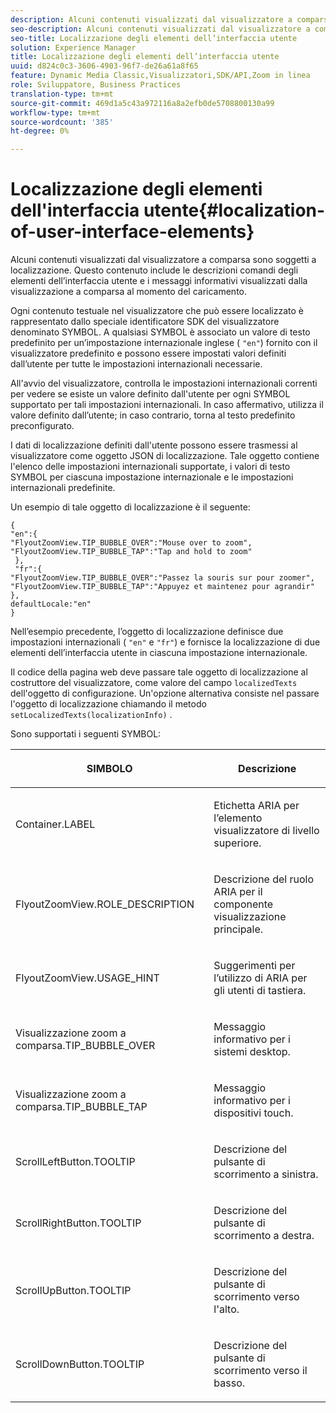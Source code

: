 ```yaml
---
description: Alcuni contenuti visualizzati dal visualizzatore a comparsa sono soggetti a localizzazione. Questo contenuto include le descrizioni comandi degli elementi dell’interfaccia utente e i messaggi informativi visualizzati dalla visualizzazione a comparsa al momento del caricamento.
seo-description: Alcuni contenuti visualizzati dal visualizzatore a comparsa sono soggetti a localizzazione. Questo contenuto include le descrizioni comandi degli elementi dell’interfaccia utente e i messaggi informativi visualizzati dalla visualizzazione a comparsa al momento del caricamento.
seo-title: Localizzazione degli elementi dell’interfaccia utente
solution: Experience Manager
title: Localizzazione degli elementi dell’interfaccia utente
uuid: d824c0c3-3606-4903-96f7-de26a61a8f65
feature: Dynamic Media Classic,Visualizzatori,SDK/API,Zoom in linea
role: Sviluppatore, Business Practices
translation-type: tm+mt
source-git-commit: 469d1a5c43a972116a8a2efb0de5708800130a99
workflow-type: tm+mt
source-wordcount: '385'
ht-degree: 0%

---
```



# Localizzazione degli elementi dell&#39;interfaccia utente{#localization-of-user-interface-elements}

Alcuni contenuti visualizzati dal visualizzatore a comparsa sono soggetti a localizzazione. Questo contenuto include le descrizioni comandi degli elementi dell’interfaccia utente e i messaggi informativi visualizzati dalla visualizzazione a comparsa al momento del caricamento.

Ogni contenuto testuale nel visualizzatore che può essere localizzato è rappresentato dallo speciale identificatore SDK del visualizzatore denominato SYMBOL. A qualsiasi SYMBOL è associato un valore di testo predefinito per un’impostazione internazionale inglese ( `"en"`) fornito con il visualizzatore predefinito e possono essere impostati valori definiti dall’utente per tutte le impostazioni internazionali necessarie.

All&#39;avvio del visualizzatore, controlla le impostazioni internazionali correnti per vedere se esiste un valore definito dall&#39;utente per ogni SYMBOL supportato per tali impostazioni internazionali. In caso affermativo, utilizza il valore definito dall’utente; in caso contrario, torna al testo predefinito preconfigurato.

I dati di localizzazione definiti dall&#39;utente possono essere trasmessi al visualizzatore come oggetto JSON di localizzazione. Tale oggetto contiene l&#39;elenco delle impostazioni internazionali supportate, i valori di testo SYMBOL per ciascuna impostazione internazionale e le impostazioni internazionali predefinite.

Un esempio di tale oggetto di localizzazione è il seguente:

```
{ 
"en":{ 
"FlyoutZoomView.TIP_BUBBLE_OVER":"Mouse over to zoom", 
"FlyoutZoomView.TIP_BUBBLE_TAP":"Tap and hold to zoom" 
 }, 
 "fr":{ 
"FlyoutZoomView.TIP_BUBBLE_OVER":"Passez la souris sur pour zoomer", 
"FlyoutZoomView.TIP_BUBBLE_TAP":"Appuyez et maintenez pour agrandir" 
}, 
defaultLocale:"en" 
}
```

Nell’esempio precedente, l’oggetto di localizzazione definisce due impostazioni internazionali ( `"en"` e `"fr"`) e fornisce la localizzazione di due elementi dell’interfaccia utente in ciascuna impostazione internazionale.

Il codice della pagina web deve passare tale oggetto di localizzazione al costruttore del visualizzatore, come valore del campo `localizedTexts` dell&#39;oggetto di configurazione. Un&#39;opzione alternativa consiste nel passare l&#39;oggetto di localizzazione chiamando il metodo `setLocalizedTexts(localizationInfo)` .

Sono supportati i seguenti SYMBOL:

<table id="table_58C40353B7244335872350C98DF2CFB3"> 
 <thead> 
  <tr> 
   <th colname="col1" class="entry"> <p>SIMBOLO </p> </th> 
   <th colname="col2" class="entry"> <p>Descrizione </p> </th> 
  </tr> 
 </thead>
 <tbody> 
  <tr> 
   <td colname="col1"> <p> <span class="codeph"> Container.LABEL  </span> </p> </td> 
   <td colname="col2"> <p>Etichetta ARIA per l’elemento visualizzatore di livello superiore. </p> </td> 
  </tr> 
  <tr> 
   <td colname="col1"> <p> <span class="codeph"> FlyoutZoomView.ROLE_DESCRIPTION  </span> </p> </td> 
   <td colname="col2"> <p>Descrizione del ruolo ARIA per il componente visualizzazione principale. </p> </td> 
  </tr> 
  <tr> 
   <td colname="col1"> <p> <span class="codeph"> FlyoutZoomView.USAGE_HINT  </span> </p> </td> 
   <td colname="col2"> <p>Suggerimenti per l’utilizzo di ARIA per gli utenti di tastiera. </p> </td> 
  </tr> 
  <tr> 
   <td colname="col1"> <p> <span class="codeph"> Visualizzazione zoom a comparsa.TIP_BUBBLE_OVER  </span> </p> </td> 
   <td colname="col2"> <p>Messaggio informativo per i sistemi desktop. </p> </td> 
  </tr> 
  <tr> 
   <td colname="col1"> <p> <span class="codeph"> Visualizzazione zoom a comparsa.TIP_BUBBLE_TAP  </span> </p> </td> 
   <td colname="col2"> <p>Messaggio informativo per i dispositivi touch. </p> </td> 
  </tr> 
  <tr> 
   <td colname="col1"> <p> <span class="codeph"> ScrollLeftButton.TOOLTIP  </span> </p> </td> 
   <td colname="col2"> <p>Descrizione del pulsante di scorrimento a sinistra. </p> </td> 
  </tr> 
  <tr> 
   <td colname="col1"> <p> <span class="codeph"> ScrollRightButton.TOOLTIP  </span> </p> </td> 
   <td colname="col2"> <p>Descrizione del pulsante di scorrimento a destra. </p> </td> 
  </tr> 
  <tr> 
   <td colname="col1"> <p> <span class="codeph"> ScrollUpButton.TOOLTIP  </span> </p> </td> 
   <td colname="col2"> <p>Descrizione del pulsante di scorrimento verso l'alto. </p> </td> 
  </tr> 
  <tr> 
   <td colname="col1"> <p> <span class="codeph"> ScrollDownButton.TOOLTIP  </span> </p> </td> 
   <td colname="col2"> <p>Descrizione del pulsante di scorrimento verso il basso. </p> </td> 
  </tr> 
 </tbody> 
</table>

